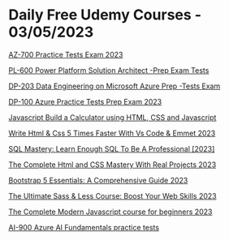# Daily Free Udemy Courses - 03/05/2023

[AZ-700 Practice Tests Exam 2023](https://www.udemy.com/course/az-700-practice-exam/?couponCode=0EE4444D35229F84D6AD)
[PL-600 Power Platform Solution Architect -Prep Exam Tests](https://www.udemy.com/course/pl-600-power-platform-solution-architect-prep-exam-tests/?couponCode=BBF57FD1D9304EADF21B)
[DP-203 Data Engineering on Microsoft Azure Prep -Tests Exam](https://www.udemy.com/course/dp-203-data-engineering-on-microsoft-azure-prep-tests-exam/?couponCode=61832F9885DB360E1B2F)
[DP-100 Azure Practice Tests Prep Exam 2023](https://www.udemy.com/course/dp-100-azure-practice-tests-prep-exam/?couponCode=8C97CB936A932D6C561E)
[Javascript Build a Calculator using HTML, CSS and Javascript](https://www.udemy.com/course/build-a-simple-calculator-using-html-css-and-javascript/?couponCode=MADEIT)
[Write Html & Css 5 Times Faster With Vs Code & Emmet 2023](https://www.udemy.com/course/learn-visual-studio-code-and-emmet-full-course-vs-code-masterclass-323/?couponCode=30B420FDEC3BF80B95BF)
[SQL Mastery: Learn Enough SQL To Be A Professional [2023]](https://www.udemy.com/course/sql-mastery-learn-enough-sql-to-be-a-professional/?couponCode=B63DA842DCA92A52D13D)
[The Complete Html and CSS Mastery With Real Projects 2023](https://www.udemy.com/course/html-and-css-basics-to-advance-with-real-website-designs/?couponCode=D4272A1BADFFEEF8339A)
[Bootstrap 5 Essentials: A Comprehensive Guide 2023](https://www.udemy.com/course/bootstrap-5-beginner-to-advance-with-responsive-website-design/?couponCode=A4C14E24E2DC41DFB60A)
[The Ultimate Sass & Less Course: Boost Your Web Skills 2023](https://www.udemy.com/course/sass-less-and-stylus-masterclass-the-complete-guide/?couponCode=5687ABD6EA4E89F80948)
[The Complete Modern Javascript course for beginners 2023](https://www.udemy.com/course/the-complete-modern-javascript-course-for-beginners-complete-course/?couponCode=B9FCE20FCCA0FEFCA0E4)
[AI-900 Azure AI Fundamentals practice tests](https://www.udemy.com/course/ai-900-azure-ai-fundamentals-practice-tests-v/?couponCode=MAY2023)
